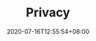 ---
title: "Privacy"
date: 2020-07-16T12:55:54+08:00
hero: /images/hero-3.jpg
excerpt:
draft: true
---